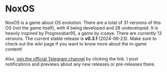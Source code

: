 # NoxOS

NoxOS is a game about OS evolution. There are a total of 31 versions of this OS (not the game itself), with 4 being developed and 28 undeveloped. It is heavily inspired by Progressbar95, a game by icoeye. There are currently 13 versions. The current stable release is **v0.3.1** (2024-06-23). Make sure to check out the wiki page if you want to know more about the in-game content!

Also, [join the official Telegram channel](https://t.me/NoxOS_game) by clicking the link. I post notifications and previews about any new releases or pre-releases there.